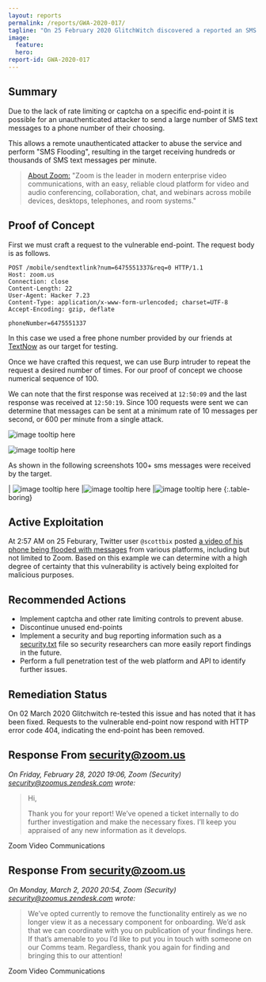 ```yaml
---
layout: reports
permalink: /reports/GWA-2020-017/
tagline: "On 25 February 2020 GlitchWitch discovered a reported an SMS flooding vulnerability that was actively being exploited."
image:
  feature:
  hero:
report-id: GWA-2020-017
---
```


## Summary
Due to the lack of rate limiting or captcha on a specific end-point it is possible for an unauthenticated attacker to send a large number of SMS text messages to a phone number of their choosing.

This allows a remote unauthenticated attacker to abuse the service and perform "SMS Flooding", resulting in the target receiving hundreds or thousands of SMS text messages per minute.


>[About Zoom:](https://zoom.us/about/) "Zoom is the leader in modern enterprise video communications, with an easy, reliable cloud platform for video and audio conferencing, collaboration, chat, and webinars across mobile devices, desktops, telephones, and room systems."

## Proof of Concept
First we must craft a request to the vulnerable end-point. The request body is as follows.

```http
POST /mobile/sendtextlink?num=6475551337&req=0 HTTP/1.1
Host: zoom.us
Connection: close
Content-Length: 22
User-Agent: Hacker 7.23
Content-Type: application/x-www-form-urlencoded; charset=UTF-8
Accept-Encoding: gzip, deflate

phoneNumber=6475551337
```
In this case we used a free phone number provided by our friends at [TextNow](/blog/2018-02/textnow-security-update) as our target for testing.

Once we have crafted this request, we can use Burp intruder to repeat the request a desired number of times. For our proof of concept we choose numerical sequence of 100.

We can note that the first response was received at `12:50:09` and the last response was received at `12:50:19`. Since 100 requests were sent we can determine that messages can be sent at a minimum rate of 10 messages per second, or 600 per minute from a single attack.

![image tooltip here](/assets/img/sections/reports/2020/017/1-intruder-positions.png)

![image tooltip here](/assets/img/sections/reports/2020/017/2-intruder-response.png)

As shown in the following screenshots 100+ sms messages were received by the target.

| ![image tooltip here](/assets/img/sections/reports/2020/017/victim-1.png) |![image tooltip here](/assets/img/sections/reports/2020/017/victim-2.png) |![image tooltip here](/assets/img/sections/reports/2020/017/victim-3.png)
{:.table-boring}



## Active Exploitation

At 2:57 AM on 25 Feburary, Twitter user `@scottbix` posted [a video of his phone being flooded with messages](https://twitter.com/scottbix/status/1232137526061752322) from various platforms, including but not limited to Zoom. Based on this example we can determine with a high degree of certainty that this vulnerability is actively being exploited for malicious purposes.

## Recommended Actions
 - Implement captcha and other rate limiting controls to prevent abuse.
 - Discontinue unused end-points
 - Implement a security and bug reporting information such as a [security.txt](https://securitytxt.org/) file so security researchers can more easily report findings in the future.
 - Perform a full penetration test of the web platform and API to identify further issues.

## Remediation Status
On 02 March 2020 Glitchwitch re-tested this issue and has noted that it has been fixed. Requests to the vulnerable end-point now respond with HTTP error code 404, indicating the end-point has been removed.

## Response From security@zoom.us
_On Friday, February 28, 2020 19:06, Zoom (Security) <security@zoomus.zendesk.com> wrote:_
> Hi,
>
> Thank you for your report! We’ve opened a ticket internally to do further investigation and make the necessary fixes. I’ll keep you appraised of any new information as it develops.
>
>
Zoom Video Communications


## Response From security@zoom.us
_On Monday, March 2, 2020 20:54, Zoom (Security) <security@zoomus.zendesk.com> wrote:_
> We’ve opted currently to remove the functionality entirely as we no longer view it as a necessary component for onboarding. We’d ask that we can coordinate with you on publication of your findings here. If that’s amenable to you I’d like to put you in touch with someone on our Comms team. Regardless, thank you again for finding and bringing this to our attention!
>
>
Zoom Video Communications
